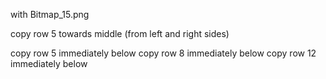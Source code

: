 with Bitmap_15.png

copy row 5 towards middle (from left and right sides)

copy row 5 immediately below
copy row 8 immediately below
copy row 12 immediately below
